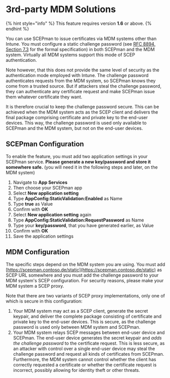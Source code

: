 # 3rd-party MDM Solutions

{% hint style="info" %}
This feature requires version **1.6** or above.
{% endhint %}

You can use SCEPman to issue certificates via MDM systems other than Intune. You must configure a static challenge password (see [RFC 8894, Section 7.3](https://www.rfc-editor.org/rfc/rfc8894.html#name-challengepassword-shared-se) for the formal specification) in both SCEPman and the MDM system. Virtually all MDM systems support this mode of SCEP authentication.

Note however, that this does not provide the same level of security as the authentication mode employed with Intune. The challenge password authenticates requests from the MDM system, so SCEPman knows they come from a trusted source. But if attackers steal the challenge password, they can authenticate any certificate request and make SCEPman issue them whatever certificate they want.

It is therefore crucial to keep the challenge password secure. This can be achieved when the MDM system acts as the SCEP client and delivers the final package comprising certificate and private key to the end-user devices. This way, the challenge password is used only available to SCEPman and the MDM system, but not on the end-user devices.

## SCEPman Configuration

To enable the feature, you must add two application settings in your SCEPman service. **Please generate a new key/password and store it somewhere safe.** (you will need it in the following steps and later, on the MDM system)

1. Navigate to **App Services**
2. Then choose your SCEPman app
3. Select **New application setting**
4. Type **AppConfig:StaticValidation:Enabled** as Name
5. Type **true** as Value
6. Confirm with **OK**
7. Select **New application setting** again
8. Type **AppConfig:StaticValidation:RequestPassword** as Name
9. Type your **key/password**, that you have generated earlier, as Value
10. Confirm with **OK**
11. Save the application settings

## MDM Configuration

The specific steps depend on the MDM system you are using. You must add [https://scepman.contoso.de/static](https://scepman.contoso.de/static) as SCEP URL somewhere and you must add the challenge password to your MDM system's SCEP configuration. For security reasons, please make your MDM system a SCEP proxy.

Note that there are two variants of SCEP proxy implementations, only one of which is secure in this configuration:

1. Your MDM system may act as a SCEP client, generate the secret keypair, and deliver the complete package consisting of certificate and private key to the end-user devices. This is secure, as the challenge password is used only between MDM system and SCEPman.
2. Your MDM system relays SCEP messages between end-user device and SCEPman. The end-user device generates the secret keypair and _adds the challenge password_ to the certificate request. This is less secure, as an attacker with control over a single end-user device may steal the challenge password and request all kinds of certificates from SCEPman. Furthermore, the MDM system cannot control whether the client has correctly requested a certificate or whether the certificate request is incorrect, possibly allowing for identity theft or other threats.
